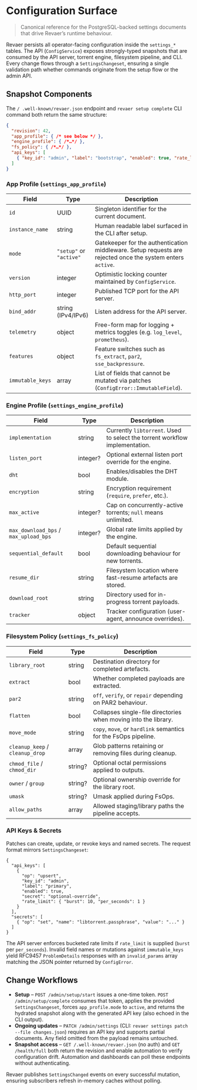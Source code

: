 # Configuration Surface

> Canonical reference for the PostgreSQL-backed settings documents that drive Revaer’s runtime behaviour.

Revaer persists all operator-facing configuration inside the `settings_*` tables. The API (`ConfigService`) exposes strongly-typed snapshots that are consumed by the API server, torrent engine, filesystem pipeline, and CLI. Every change flows through a `SettingsChangeset`, ensuring a single validation path whether commands originate from the setup flow or the admin API.

## Snapshot Components

The `/ .well-known/revaer.json` endpoint and `revaer setup complete` CLI command both return the same structure:

```json
{
  "revision": 42,
  "app_profile": { /* see below */ },
  "engine_profile": { /*…*/ },
  "fs_policy": { /*…*/ },
  "api_keys": [
    { "key_id": "admin", "label": "bootstrap", "enabled": true, "rate_limit": null }
  ]
}
```

### App Profile (`settings_app_profile`)

| Field | Type | Description |
| --- | --- | --- |
| `id` | UUID | Singleton identifier for the current document. |
| `instance_name` | string | Human readable label surfaced in the CLI after setup. |
| `mode` | `"setup"` or `"active"` | Gatekeeper for the authentication middleware. Setup requests are rejected once the system enters `active`. |
| `version` | integer | Optimistic locking counter maintained by `ConfigService`. |
| `http_port` | integer | Published TCP port for the API server. |
| `bind_addr` | string (IPv4/IPv6) | Listen address for the API server. |
| `telemetry` | object | Free-form map for logging + metrics toggles (e.g. `log_level`, `prometheus`). |
| `features` | object | Feature switches such as `fs_extract`, `par2`, `sse_backpressure`. |
| `immutable_keys` | array | List of fields that cannot be mutated via patches (`ConfigError::ImmutableField`). |

### Engine Profile (`settings_engine_profile`)

| Field | Type | Description |
| --- | --- | --- |
| `implementation` | string | Currently `libtorrent`. Used to select the torrent workflow implementation. |
| `listen_port` | integer? | Optional external listen port override for the engine. |
| `dht` | bool | Enables/disables the DHT module. |
| `encryption` | string | Encryption requirement (`require`, `prefer`, etc.). |
| `max_active` | integer? | Cap on concurrently-active torrents; `null` means unlimited. |
| `max_download_bps` / `max_upload_bps` | integer? | Global rate limits applied by the engine. |
| `sequential_default` | bool | Default sequential downloading behaviour for new torrents. |
| `resume_dir` | string | Filesystem location where fast-resume artefacts are stored. |
| `download_root` | string | Directory used for in-progress torrent payloads. |
| `tracker` | object | Tracker configuration (user-agent, announce overrides). |

### Filesystem Policy (`settings_fs_policy`)

| Field | Type | Description |
| --- | --- | --- |
| `library_root` | string | Destination directory for completed artefacts. |
| `extract` | bool | Whether completed payloads are extracted. |
| `par2` | string | `off`, `verify`, or `repair` depending on PAR2 behaviour. |
| `flatten` | bool | Collapses single-file directories when moving into the library. |
| `move_mode` | string | `copy`, `move`, or `hardlink` semantics for the FsOps pipeline. |
| `cleanup_keep` / `cleanup_drop` | array | Glob patterns retaining or removing files during cleanup. |
| `chmod_file` / `chmod_dir` | string? | Optional octal permissions applied to outputs. |
| `owner` / `group` | string? | Optional ownership override for the library root. |
| `umask` | string? | Umask applied during FsOps. |
| `allow_paths` | array | Allowed staging/library paths the pipeline accepts. |

### API Keys & Secrets

Patches can create, update, or revoke keys and named secrets. The request format mirrors `SettingsChangeset`:

```jsonc
{
  "api_keys": [
    {
      "op": "upsert",
      "key_id": "admin",
      "label": "primary",
      "enabled": true,
      "secret": "optional-override",
      "rate_limit": { "burst": 10, "per_seconds": 1 }
    }
  ],
  "secrets": [
    { "op": "set", "name": "libtorrent.passphrase", "value": "..." }
  ]
}
```

The API server enforces bucketed rate limits if `rate_limit` is supplied (`burst` per `per_seconds`). Invalid field names or mutations against `immutable_keys` yield RFC9457 `ProblemDetails` responses with an `invalid_params` array matching the JSON pointer returned by `ConfigError`.

## Change Workflows

- **Setup** – `POST /admin/setup/start` issues a one-time token. `POST /admin/setup/complete` consumes that token, applies the provided `SettingsChangeset`, forces `app_profile.mode` to `active`, and returns the hydrated snapshot along with the generated API key (also echoed in the CLI output).
- **Ongoing updates** – `PATCH /admin/settings` (CLI: `revaer settings patch --file changes.json`) requires an API key and supports partial documents. Any field omitted from the payload remains untouched.
- **Snapshot access** – `GET /.well-known/revaer.json` (no auth) and `GET /health/full` both return the revision and enable automation to verify configuration drift. Automation and dashboards can poll these endpoints without authenticating.

Revaer publishes `SettingsChanged` events on every successful mutation, ensuring subscribers refresh in-memory caches without polling.
